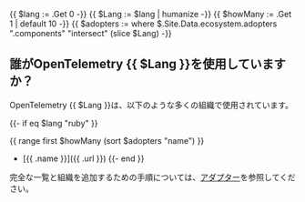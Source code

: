 {{ $lang := .Get 0 -}}
{{ $Lang := $lang | humanize -}}
{{ $howMany := .Get 1 | default 10 -}}
{{ $adopters := where $.Site.Data.ecosystem.adopters ".components" "intersect" (slice $Lang) -}}

## 誰がOpenTelemetry {{ $Lang }}を使用していますか？

OpenTelemetry {{ $Lang }}は、以下のような多くの組織で使用されています。

{{- if eq $lang "ruby" }}

{{ range first $howMany (sort $adopters "name") }}
- [{{ .name }}]({{ .url }})
{{- end }}

完全な一覧と組織を追加するための手順については、[アダプター](/ecosystem/adopters/)を参照してください。
